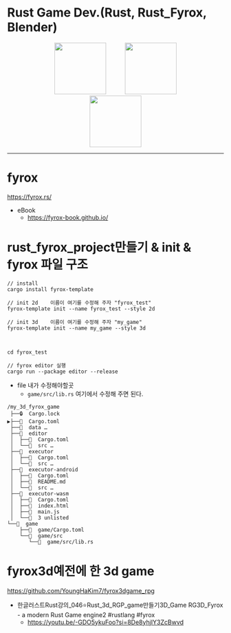 # Rust Game Dev.(Rust, Rust_Fyrox, Blender)
<p align="center">
  <img width=120px src="https://user-images.githubusercontent.com/67513038/213436632-820a1675-98d9-4626-979d-be63c60cdcb7.png" hspace="20"/>
  <img width=120px src="https://github.com/YoungHaKim7/Cpp_Training/assets/67513038/6f1c2f3c-25e0-4191-8510-b0e7b26c6ea3" hspace="20"/>
  <br><img width=120px src="https://github.com/YoungHaKim7/Cpp_Training/assets/67513038/b96e6f3b-f5ba-4b3d-8f13-501b8d7b9870" hspace="20"/>
</p>


<hr>

# fyrox

https://fyrox.rs/

- eBook
  - https://fyrox-book.github.io/

# rust_fyrox_project만들기 & init & fyrox 파일 구조

```
// install 
cargo install fyrox-template

// init 2d    이름이 여기를 수정해 주자 "fyrox_test"
fyrox-template init --name fyrox_test --style 2d

// init 3d    이름이 여기를 수정해 주자 "my_game"
fyrox-template init --name my_game --style 3d



cd fyrox_test

// fyrox editor 실행
cargo run --package editor --release
```

- file 내가 수정해야할곳
  - ```game/src/lib.rs``` 여기에서 수정해 주면 된다.

```
/my_3d_fyrox_game
 ├──🔒  Cargo.lock
▶├──􀌜  Cargo.toml
 ├──􀀂  data …
 ├──􀀂  editor
 │  ├──􀌜  Cargo.toml
 │  └──􀀂  src …
 ├──􀀂  executor
 │  ├──􀌜  Cargo.toml
 │  └──􀀂  src …
 ├──􀀂  executor-android
 │  ├──􀌜  Cargo.toml
 │  ├──􀇱  README.md
 │  └──􀀂  src …
 ├──􀀂  executor-wasm
 │  ├──􀌜  Cargo.toml
 │  ├──􀀀  index.html
 │  ├──􀀀  main.js
 │  └──􀇱  3 unlisted
└──􀀂  game
    ├──􀌜  game/Cargo.toml
    └──􀀂  game/src
       └──􀋒  game/src/lib.rs
```



# fyrox3d예전에 한 3d game

https://github.com/YoungHaKim7/fyrox3dgame_rpg

- 한글러스트Rust강의_046⭐️Rust_3d_RGP_game만들기3D_Game RG3D_Fyrox - a modern Rust Game engine2 #rustlang #fyrox
  - https://youtu.be/-GDO5ykuFoo?si=8De8yhjIY3ZcBwvd

